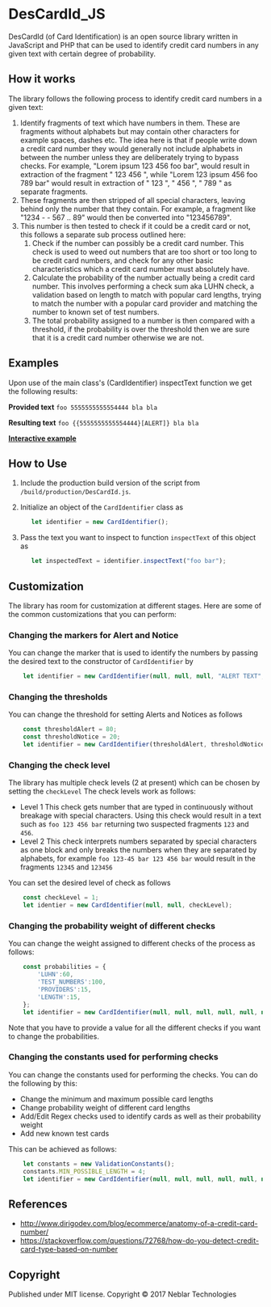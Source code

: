 # DesCardId_JS
DesCardId (of Card Identification)
is an open source library written in JavaScript and PHP that can be used to identify credit card numbers in any given text with certain degree of probability.

## How it works
The library follows the following process to identify credit card numbers in a given text:
 1. Identify fragments of text which have numbers in them. These are fragments without alphabets but may contain other characters for example spaces, dashes etc. The idea here is that if people write down a credit card number they would generally not include alphabets in between the number unless they are deliberately trying to bypass checks. For example, "Lorem ipsum 123 456 foo bar", would result in extraction of the fragment " 123 456 ", while "Lorem 123 ipsum 456 foo 789 bar" would result in extraction of " 123 ", " 456 ", " 789 " as separate fragments.
 2. These fragments are then stripped of all special characters, leaving behind only the number that they contain. For example, a fragment like "1234 - - 567 .. 89" would then be converted into "123456789".
 3. This number is then tested to check if it could be a credit card or not, this follows a separate sub process outlined here:
    1. Check if the number can possibly be a credit card number. This check is used to weed out numbers that are too short or too long to be credit card numbers, and check for any other basic characteristics which a credit card number must absolutely have.
    2. Calculate the probability of the number actually being a credit card number. This involves performing a check sum aka LUHN check, a validation based on length to match with popular card lengths, trying to match the number with a popular card provider and matching the number to known set of test numbers.
    3. The total probability assigned to a number is then compared with a threshold, if the probability is over the threshold then we are sure that it is a credit card number otherwise we are not.   

## Examples
Upon use of the main class's (CardIdentifier) inspectText function we get the following results:

**Provided text** ``foo 5555555555554444 bla bla``

**Resulting text** ``foo {{5555555555554444}[ALERT]} bla bla``
     
[**Interactive example**](http://neblar.com/softwareDevelopment/desCardId/desCardId_js)    

## How to Use
1. Include the production build version of the script from `/build/production/DesCardId.js`.
2. Initialize an object of the `CardIdentifier` class as

    ```js
       let identifier = new CardIdentifier();
    ``` 
3. Pass the text you want to inspect to function `inspectText` of this object as

    ```js
       let inspectedText = identifier.inspectText("foo bar");
    ```

## Customization
The library has room for customization at different stages. Here are some of the common customizations that you can perform:

### Changing the markers for Alert and Notice
You can change the marker that is used to identify the numbers by passing the desired text to the constructor of `CardIdentifier` by
    
```js
    let identifier = new CardIdentifier(null, null, null, "ALERT TEXT", "NOTICE TEXT");
```
    
### Changing the thresholds
You can change the threshold for setting Alerts and Notices as follows

```js
    const thresholdAlert = 80;
    const thresholdNotice = 20;
    let identifier = new CardIdentifier(thresholdAlert, thresholdNotice);
```

### Changing the check level
The library has multiple check levels (2 at present) which can be chosen by setting the `checkLevel`
The check levels work as follows:
* Level 1
    This check gets number that are typed in continuously without breakage with special characters. Using this check would result in a text such as `foo 123 456 bar` returning two suspected fragments `123` and `456`.
* Level 2
    This check interprets numbers separated by special characters as one block and only breaks the numbers when they are separated by alphabets, for example `foo 123-45 bar 123 456 bar` would result in the fragments `12345` and `123456`
    
You can set the desired level of check as follows

```js
    const checkLevel = 1;
    let identier = new CardIdentifier(null, null, checkLevel);
```  

### Changing the probability weight of different checks
You can change the weight assigned to different checks of the process as follows:

```js
    const probabilities = {
        'LUHN':60,
        'TEST_NUMBERS':100,
        'PROVIDERS':15,
        'LENGTH':15,
    };
    let identifier = new CardIdentifier(null, null, null, null, null, null, null, probabilities);
```
Note that you have to provide a value for all the different checks if you want to change the probabilities. 

### Changing the constants used for performing checks
You can change the constants used for performing the checks. You can do the following by this:
* Change the minimum and maximum possible card lengths
* Change probability weight of different card lengths
* Add/Edit Regex checks used to identify cards as well as their probability weight
* Add new known test cards 

This can be achieved as follows:
```js
    let constants = new ValidationConstants();
    constants.MIN_POSSIBLE_LENGTH = 4;
    let identifier = new CardIdentifier(null, null, null, null, null, null, null, null, constants);
```

## References
 * http://www.dirigodev.com/blog/ecommerce/anatomy-of-a-credit-card-number/
 * https://stackoverflow.com/questions/72768/how-do-you-detect-credit-card-type-based-on-number
 
## Copyright
Published under MIT license.
Copyright &copy; 2017 Neblar Technologies 
